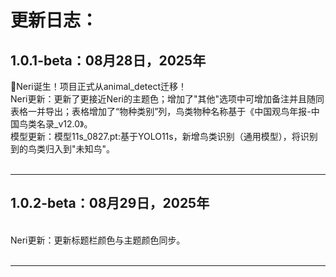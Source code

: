 # 更新日志：

## 1.0.1-beta：08月28日，2025年
🎉Neri诞生！项目正式从animal_detect迁移！
<br />
Neri更新：更新了更接近Neri的主题色；增加了"其他"选项中可增加备注并且随同表格一并导出；表格增加了“物种类别”列，鸟类物种名称基于《中国观鸟年报-中国鸟类名录_v12.0》。
<br />
模型更新：模型11s_0827.pt:基于YOLO11s，新增鸟类识别（通用模型），将识别到的鸟类归入到"未知鸟"。
<br />
<br />

---

## 1.0.2-beta：08月29日，2025年
<br />
Neri更新：更新标题栏颜色与主题颜色同步。
<br />
<br />

---